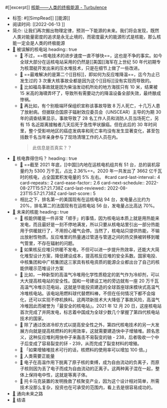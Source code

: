 #[[excerpt]] [核能——人类的终极能源 - Turbulence](https://turbulence.nei.st/medium/lifeweek/hmq5yyxd/)

- 标签: #[[SimpRead]] [[能源]]
- 阅读时间: [[2022-06-13  ]]
- 简介: 让我们再次搬出物理定律，预测一下能源的未来。我们将会发现，既然人类对能量密度的追求是永无止境的，而密度最大的能源形式是核能，那么核能一定会是人类的终极能源
- [📌](<http://localhost:7026/reading/157?title=核能——人类的终极能源 - Turbulence#id=1655134317948>)  被误解的核电站
  heading:: true
	- [📌](<http://localhost:7026/reading/157?title=核能——人类的终极[[能源]] - Turbulence#id=1655134363176>)  不过，==核电技术的进步速度一直不够快==，这也是不争的事实。如今全球大部分在运核电站采用的仍然是[[美国]]海军在上世纪 50 年代初期专为核潜艇开发出来的压水堆技术，只是在细节上做了一些改进。
	- [📌](<http://localhost:7026/reading/157?title=核能——人类的终极[[能源]] - Turbulence#id=1655134521661>)  ==最难解决的是第二个[[目标]]，即如何为反应堆降温==，迄今为止已发生过的 3 次重大核事故全都是因为这个[[目标]]没有实现而导致的。
	- [📌](<http://localhost:7026/reading/157?title=核能——人类的终极能源 - Turbulence#id=1655134529444>)  比如福岛事故就是因为柴油发动机所处的地方海拔只有 10 米，结果被 15 米高的海啸弄坏了，导致所有需要动力的降温设备全部失效，最终酿成惨祸。
	- [📌](<http://localhost:7026/reading/157?title=核能——人类的终极能源 - Turbulence#id=1655134628049>)  再比如，有个别极端环保组织宣称该事故导致 8 万人死亡，十几万人患了放射病。但据联合国原子辐射效应委员会（UNSCEAR）主导的为期 30 年的调查结果显示，事故导致了 28 名工作人员和消防人员当场死亡，另有 15 名近距离接触者几天后死于急性甲状腺癌。但在此后的 30 年时间里，整个受影响地区的癌症发病率和死亡率均没有发生显著变化，甚至包括数千名当年亲身参与了现场清理工作的人员在内。
	  > 此信息是否真实？？
- [📌](<http://localhost:7026/reading/157?title=核能——人类的终极能源 - Turbulence#id=1655134317953>)  核电靠得住吗？
  heading:: true
	- [📌](<http://localhost:7026/reading/157?title=核能——人类的终极[[能源]] - Turbulence#id=1655134802253>)  ==截至 2021 年底，[[中国]]内地在运核电机组共有 51 台，总的装机容量约为 5300 万千瓦，占比 2.36%==。2020 年一共发出了 3662 亿千瓦时的核电，占全国累积发电量的 5% 左右。 #card
	  card-last-interval:: 4
	  card-repeats:: 2
	  card-ease-factor:: 2.6
	  card-next-schedule:: 2022-08-27T15:57:21.738Z
	  card-last-reviewed:: 2022-08-23T15:57:21.738Z
	  card-last-score:: 5
	- 相比之下，排名第一的美国现有在运核电站 94 台，发电量占比约为 20%，排名第二的法国现有在运核电站 56 台，发电量占比高达 70%。
- [📌](<http://localhost:7026/reading/157?title=核能——人类的终极能源 - Turbulence#id=1655134317958>)  未来的核能
  heading:: true
	- [📌](<http://localhost:7026/reading/157?title=核能——人类的终极能源 - Turbulence#id=1655135007544>)  核能供暖是一件非常「顺手」的事情，因为核电站本质上就是用热能来发电，而且最好是一刻不停地满发，所以只要从核电站里引出一部分热能用于供暖就行了，不用担心暖气会停。当然了，核电站只提供热能，不输出放射性物质。反应堆里的热量通过管道与管道之间的热交换被转移到暖气管里，不存在辐射的问题。
	- [📌](<http://localhost:7026/reading/157?title=核能——人类的终极能源 - Turbulence#id=1655135040898>)  如果核反应堆只供暖不发电，不但可以进一步提升热效率，还能大大简化堆型设计方案，降低建设成本，提高核反应堆的安全系数。国家电投、中核集团和中广核集团这三家具有核电资质的能源企业都出台了自己的核能供暖示范堆设计方案
	- [📌](<http://localhost:7026/reading/157?title=核能——人类的终极能源 - Turbulence#id=1655135149892>)  比如，一种新型的高温气冷堆用化学性质稳定的氦气作为冷却剂，可以大大提高核电站的安全性。国和一号建设工地的旁边就有一座 20 万千瓦高温气冷堆示范电站，这就是华能投资建造的全球首座球床模块式高温气冷堆核电站。该电站用燃料球代替燃料棒，不但在任何情况下都不会熔化，还可以实现不停机换料。这两项新技术大大降低了事故风险，高温气冷堆因此而被誉为「最安全的核电站」。2021 年 12 月 20 日，这座核电站首次完成了并网发电，标志着中国成为全球少数几个掌握了第四代核电站技术的国家。
	- [📌](<http://localhost:7026/reading/157?title=核能——人类的终极能源 - Turbulence#id=1655135207418>)  除了通过改进冷却方式以提高安全性之外，第四代核电技术的另一大发展方向就是提高核燃料的利用效率，这就需要建造快中子增殖堆。顾名思义，这种反应堆利用快中子来轰击不易裂变的铀 - 238，后者吸收一个中子后变成了容易裂变的钚 - 239，从而完成了裂变材料的增殖。
	- [📌](<http://localhost:7026/reading/157?title=核能——人类的终极能源 - Turbulence#id=1655135230916>)  「如果增殖堆技术可行的话，核燃料的使用率可以增加 100 倍。」
	- [📌](<http://localhost:7026/reading/157?title=核能——人类的终极能源 - Turbulence#id=1655134317961>)  人类需要正能量
	- [📌](<http://localhost:7026/reading/157?title=核能——人类的终极能源 - Turbulence#id=1655135361678>)  电子在高温作用下脱离了原子核的束缚，成为自由流动的负离子，而原子核则因为丢了电子而成为自由流动的正离子。这两种离子混在一起，整体上保持电中性，这就是等离子体。
	- [📌](<http://localhost:7026/reading/157?title=核能——人类的终极能源 - Turbulence#id=1655135477098>)  托卡马克装置的发明挽救了核聚变产业，因为这个设计相对简单，所需技术没那么复杂，投资也在可承受的范围内，看上去是很容易成功的。
- [📌](<http://localhost:7026/reading/157?title=核能——人类的终极能源 - Turbulence#id=1655134317965>)  通向未来之路
- [📌](<http://localhost:7026/reading/157?title=核能——人类的终极能源 - Turbulence#id=1655134317968>)  结语